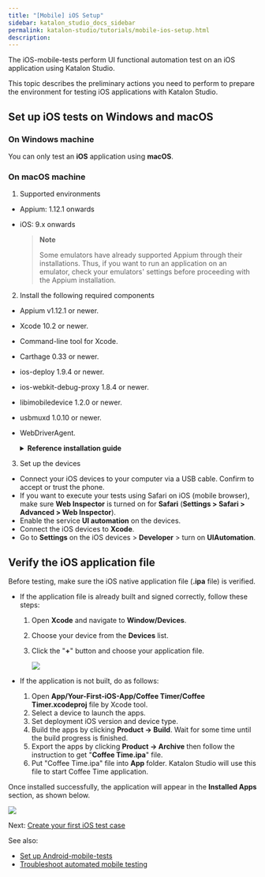 ```yaml
---
title: "[Mobile] iOS Setup"
sidebar: katalon_studio_docs_sidebar
permalink: katalon-studio/tutorials/mobile-ios-setup.html
description:
---
```


The iOS-mobile-tests perform UI functional automation test on an iOS application using Katalon Studio.
   
This topic describes the preliminary actions you need to perform to prepare the environment for testing iOS applications with Katalon Studio.

## Set up iOS tests on Windows and macOS
   
### On Windows machine

   You can only test an **iOS** application using **macOS**.

### On macOS machine
   
   1. Supported environments

   * Appium: 1.12.1 onwards
   * iOS: 9.x onwards
   
     > **Note**
     >
     > Some emulators have already supported Appium through their installations. Thus, if you want to run an application on an emulator, check your emulators' settings before proceeding with the Appium installation.
   
   2. Install the following required components

   * Appium v1.12.1 or newer. 
   * Xcode 10.2 or newer.
   * Command-line tool for Xcode.
   * Carthage 0.33 or newer.
   * ios-deploy 1.9.4 or newer.
   * ios-webkit-debug-proxy 1.8.4 or newer.
   * libimobiledevice 1.2.0 or newer.
   * usbmuxd 1.0.10 or newer.
   * WebDriverAgent.

      **<details><summary>Reference installation guide</summary>**
   
      We recommend you to refer to the official documentation of each component for the detailed instructions.

      1. **Install Xcode**
   
         Xcode can be installed via the App Store.

      2. **Install Xcode command-line tool**
   
         `xcode-select --install`\
         `sudo xcode-select -s /Applications/Xcode.app/Contents/Developer`

      3. **Install homebrew** 
      
         Follow this [link](https://brew.sh/).

      4. **Install [Appium](http://appium.io/docs/en/about-appium/getting-started/#installing-appium)**
   
         `brew install node`\
         `npm install -g appium`
      
         > **Note**
         >
         > Make sure you install Node.js into a location where you have full **Read** and **Write** permissions.

      5. **Install carthage**
   
         `brew install carthage`

      6. **Install ios-deploy**
   
         `brew install ios-deploy`

      7. **Install usbmuxd**
   
         `brew install --HEAD usbmuxd`\
         `brew unlink usbmuxd`\
         `brew link usbmuxd`

      8. **Install libimobiledevice**
   
         `brew install --HEAD libimobiledevice`\
         `brew unlink libimobiledevice`\
         `brew link libimobiledevice`

      9. **Install ios-webkit-debug-proxy**
   
         `brew install ios-webkit-debug-proxy`

      10. **Install WebDriverAgent**

          Follow these links:

          * [Installing WebDriverAgent for iOS devices](/display/KD/Installing+WebDriverAgent+for+iOS+devices).
          * [WebDriverAgent project page](https://github.com/facebook/WebDriverAgent).

      </details>

   3. Set up the devices

   * Connect your iOS devices to your computer via a USB cable. Confirm to accept or trust the phone.
   * If you want to execute your tests using Safari on iOS (mobile browser), make sure **Web Inspector** is turned on for **Safari** (**Settings > Safari > Advanced > Web Inspector**).
   * Enable the service **UI automation** on the devices.
   * Connect the iOS devices to **Xcode**.
   * Go to **Settings** on the iOS devices > **Developer** > turn on **UIAutomation**.

## Verify the iOS application file

Before testing, make sure the iOS native application file (**.ipa** file) is verified.

   -  If the application file is already built and signed correctly, follow these steps:

      1. Open **Xcode** and navigate to **Window/Devices**.
      2. Choose your device from the **Devices** list.
      3. Click the "**+**" button and choose your application file.

         ![](https://github.com/katalon-studio/docs-images/raw/master/katalon-studio/docs/mobile-on-macos/image2016-8-8-143A313A5.png)
      
   - If the application is not built, do as follows:

      1. Open **App/Your-First-iOS-App/Coffee Timer/Coffee Timer.xcodeproj** file by Xcode tool.
      2. Select a device to launch the apps.
      3. Set deployment iOS version and device type.
      4. Build the apps by clicking **Product -> Build**. Wait for some time until the build progress is finished.
      5. Export the apps by clicking **Product -> Archive** then follow the instruction to get "**Coffee Time.ipa**" file.
      6. Put "Coffee Time.ipa" file into **App** folder. Katalon Studio will use this file to start Coffee Time application. 

   Once installed successfully, the application will appear in the **Installed Apps** section, as shown below.  

   ![](https://github.com/katalon-studio/docs-images/raw/master/katalon-studio/docs/mobile-on-macos/image2016-8-8-143A313A14.png)

   Next: [Create your first iOS test case](https://docs.katalon.com/katalon-studio/docs/mobile-recorder-tutorials.html#record)

   See also: 
   * [Set up Android-mobile-tests](https://docs.katalon.com/katalon-studio/tutorials/mobile-android-setup.html)
   * [Troubleshoot automated mobile testing](https://docs.katalon.com/katalon-studio/docs/troubleshooting-automated-mobile-testing.html)

